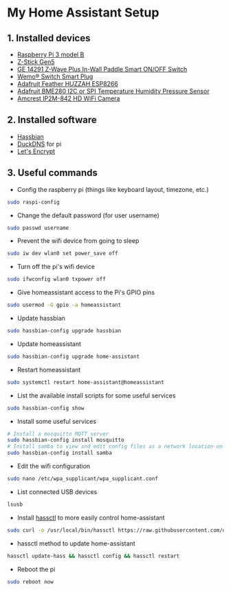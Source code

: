 
# My Home Assistant Setup #

## 1. Installed devices
- [Raspberry Pi 3 model B](https://www.raspberrypi.org/products/raspberry-pi-3-model-b/)
- [Z-Stick Gen5](https://aeotec.com/z-wave-usb-stick)
- [GE 14291 Z-Wave Plus In-Wall Paddle Smart ON/OFF Switch](https://www.zwaveproducts.com/shop/brands/ge/14291-ge-14291-z-wave-plus-in-wall-paddle-smart-on-off-switch) 
- [Wemo® Switch Smart Plug](http://www.belkin.com/us/p/P-F7C027/)
- [Adafruit Feather HUZZAH ESP8266](https://www.adafruit.com/product/2821)
- [Adafruit BME280 I2C or SPI Temperature Humidity Pressure Sensor](https://www.adafruit.com/product/2652)
- [Amcrest IP2M-842 HD WiFi Camera](https://amcrest.com/amcrest-1080p-bullt-wifi-video-security-ip-camera-pt-ip2m-842-white.html)
## 2. Installed software
- [Hassbian](https://home-assistant.io/docs/installation/hassbian/)
- [DuckDNS](https://www.duckdns.org/install.jsp) for pi
- [Let's Encrypt](https://github.com/letsencrypt)

## 3. Useful commands
* Config the raspberry pi (things like keyboard layout, timezone, etc.)

```sh
sudo raspi-config
```

* Change the default password (for user username)

```sh
sudo passwd username
```

* Prevent the wifi device from going to sleep

```sh
sudo iw dev wlan0 set power_save off
```

* Turn off the pi's wifi device

```sh
sudo ifwconfig wlan0 txpower off
```

* Give homeassistant access to the Pi's GPIO pins

```sh
sudo usermod -G gpio -a homeassistant
```

* Update hassbian

```sh
sudo hassbian-config upgrade hassbian
```

* Update homeassistant

```sh
sudo hassbian-config upgrade home-assistant
```

* Restart homeassistant

```sh
sudo systemctl restart home-assistant@homeassistant
```

*  List the available install scripts for some useful services

```sh
sudo hassbian-config show
```
* Install some useful services

```sh
# Install a mosquitto MQTT server
sudo hassbian-config install mosquitto
# Install samba to view and edit config files as a network location on a PC
sudo hassbian-config install samba
```

* Edit the wifi configuration

```sh
sudo nano /etc/wpa_supplicant/wpa_supplicant.conf
```

* List connected USB devices

```sh
lsusb
```

* Install [hassctl](https://github.com/dale3h/hassctl) to more easily control home-assistant

```sh
sudo curl -o /usr/local/bin/hassctl https://raw.githubusercontent.com/dale3h/hassctl/master/hassctl && sudo chmod +x /usr/local/bin/hassctl
```

* hassctl method to update home-assistant

```sh
hassctl update-hass && hassctl config && hassctl restart
```

* Reboot the pi

```sh
sudo reboot now
```